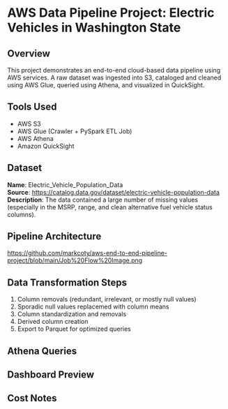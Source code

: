 # AWS Data Pipeline Project: Electric Vehicles in Washington State

## Overview
This project demonstrates an end-to-end cloud-based data pipeline using AWS services. A raw dataset was ingested into S3, cataloged and cleaned using AWS Glue, queried using Athena, and visualized in QuickSight.

## Tools Used
- AWS S3
- AWS Glue (Crawler + PySpark ETL Job)
- AWS Athena
- Amazon QuickSight

## Dataset
**Name**: Electric_Vehicle_Population_Data  
**Source**: https://catalog.data.gov/dataset/electric-vehicle-population-data 
**Description**: The data contained a large number of missing values (especially in the MSRP, range, and clean alternative fuel vehicle status columns).

## Pipeline Architecture
https://github.com/markcoty/aws-end-to-end-pipeline-project/blob/main/Job%20Flow%20Image.png

## Data Transformation Steps
1. Column removals (redundant, irrelevant, or mostly null values)
2. Sporadic null values replacemed with column means
3. Column standardization and removals
4. Derived column creation
5. Export to Parquet for optimized queries

## Athena Queries


## Dashboard Preview


## Cost Notes

